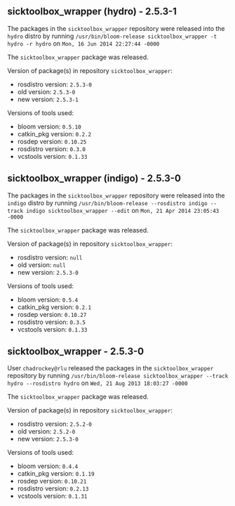 ## sicktoolbox_wrapper (hydro) - 2.5.3-1

The packages in the `sicktoolbox_wrapper` repository were released into the `hydro` distro by running `/usr/bin/bloom-release sicktoolbox_wrapper -t hydro -r hydro` on `Mon, 16 Jun 2014 22:27:44 -0000`

The `sicktoolbox_wrapper` package was released.

Version of package(s) in repository `sicktoolbox_wrapper`:
- rosdistro version: `2.5.3-0`
- old version: `2.5.3-0`
- new version: `2.5.3-1`

Versions of tools used:
- bloom version: `0.5.10`
- catkin_pkg version: `0.2.2`
- rosdep version: `0.10.25`
- rosdistro version: `0.3.0`
- vcstools version: `0.1.33`


## sicktoolbox_wrapper (indigo) - 2.5.3-0

The packages in the `sicktoolbox_wrapper` repository were released into the `indigo` distro by running `/usr/bin/bloom-release --rosdistro indigo --track indigo sicktoolbox_wrapper --edit` on `Mon, 21 Apr 2014 23:05:43 -0000`

The `sicktoolbox_wrapper` package was released.

Version of package(s) in repository `sicktoolbox_wrapper`:
- rosdistro version: `null`
- old version: `null`
- new version: `2.5.3-0`

Versions of tools used:
- bloom version: `0.5.4`
- catkin_pkg version: `0.2.1`
- rosdep version: `0.10.27`
- rosdistro version: `0.3.5`
- vcstools version: `0.1.33`


## sicktoolbox_wrapper - 2.5.3-0

User `chadrockey@rlu` released the packages in the `sicktoolbox_wrapper` repository by running `/usr/bin/bloom-release sicktoolbox_wrapper --track hydro --rosdistro hydro` on `Wed, 21 Aug 2013 18:03:27 -0000`

The `sicktoolbox_wrapper` package was released.

Version of package(s) in repository `sicktoolbox_wrapper`:
- rosdistro version: `2.5.2-0`
- old version: `2.5.2-0`
- new version: `2.5.3-0`

Versions of tools used:
- bloom version: `0.4.4`
- catkin_pkg version: `0.1.19`
- rosdep version: `0.10.21`
- rosdistro version: `0.2.13`
- vcstools version: `0.1.31`


